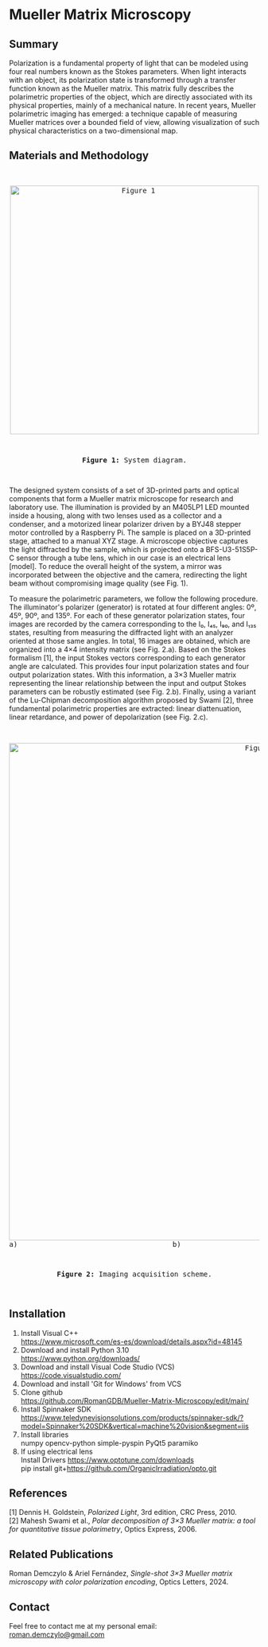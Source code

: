 # Mueller Matrix Microscopy

## Summary

Polarization is a fundamental property of light that can be modeled using four real numbers known as the Stokes parameters. When light interacts with an object, its polarization state is transformed through a transfer function known as the Mueller matrix. This matrix fully describes the polarimetric properties of the object, which are directly associated with its physical properties, mainly of a mechanical nature. In recent years, Mueller polarimetric imaging has emerged: a technique capable of measuring Mueller matrices over a bounded field of view, allowing visualization of such physical characteristics on a two-dimensional map.

## Materials and Methodology

<pre>
<p align="center">
<img src="https://github.com/user-attachments/assets/9980bfc1-0515-4bea-8e9e-1b88e3ccab17" alt="Figure 1" width="500"/>
</p>
<p align="center"><b>Figure 1:</b> System diagram.</p>
</pre>

The designed system consists of a set of 3D-printed parts and optical components that form a Mueller matrix microscope for research and laboratory use. The illumination is provided by an M405LP1 LED mounted inside a housing, along with two lenses used as a collector and a condenser, and a motorized linear polarizer driven by a BYJ48 stepper motor controlled by a Raspberry Pi. The sample is placed on a 3D-printed stage, attached to a manual XYZ stage. A microscope objective captures the light diffracted by the sample, which is projected onto a BFS-U3-51S5P-C sensor through a tube lens, which in our case is an electrical lens [model]. To reduce the overall height of the system, a mirror was incorporated between the objective and the camera, redirecting the light beam without compromising image quality (see Fig. 1).

To measure the polarimetric parameters, we follow the following procedure. The illuminator's polarizer (generator) is rotated at four different angles: 0º, 45º, 90º, and 135º. For each of these generator polarization states, four images are recorded by the camera corresponding to the I₀, I₄₅, I₉₀, and I₁₃₅ states, resulting from measuring the diffracted light with an analyzer oriented at those same angles. In total, 16 images are obtained, which are organized into a 4×4 intensity matrix (see Fig. 2.a). Based on the Stokes formalism [1], the input Stokes vectors corresponding to each generator angle are calculated. This provides four input polarization states and four output polarization states. With this information, a 3×3 Mueller matrix representing the linear relationship between the input and output Stokes parameters can be robustly estimated (see Fig. 2.b). Finally, using a variant of the Lu-Chipman decomposition algorithm proposed by Swami [2], three fundamental polarimetric properties are extracted: linear diattenuation, linear retardance, and  power of depolarization (see Fig. 2.c).

<pre>
<p align="center">
<img src="https://github.com/user-attachments/assets/c3d254d9-ee3a-4968-9531-9013a7df6b32" alt="Figure 2" width="1000"/>
a)                                     b)                                     c)
</p>  
<p align="center"><b>Figure 2:</b> Imaging acquisition scheme.</p>
</pre>

## Installation

1) Install Visual C++  
https://www.microsoft.com/es-es/download/details.aspx?id=48145  
3) Download and install Python 3.10  
https://www.python.org/downloads/  
5) Download and install Visual Code Studio (VCS)  
https://code.visualstudio.com/  
7) Download and install 'Git for Windows' from VCS  
8) Clone github  
https://github.com/RomanGDB/Mueller-Matrix-Microscopy/edit/main/  
10) Install Spinnaker SDK  
https://www.teledynevisionsolutions.com/products/spinnaker-sdk/?model=Spinnaker%20SDK&vertical=machine%20vision&segment=iis  
11) Install libraries  
numpy opencv-python simple-pyspin PyQt5 paramiko  
12) If using electrical lens  
Install Drivers https://www.optotune.com/downloads  
pip install git+https://github.com/OrganicIrradiation/opto.git  

## References

[1] Dennis H. Goldstein, *Polarized Light*, 3rd edition, CRC Press, 2010.  
[2] Mahesh Swami et al., *Polar decomposition of 3×3 Mueller matrix: a tool for quantitative tissue polarimetry*, Optics Express, 2006.

## Related Publications

Roman Demczylo & Ariel Fernández, *Single-shot 3×3 Mueller matrix microscopy with color polarization encoding*, Optics Letters, 2024.  

## Contact

Feel free to contact me at my personal email:  
roman.demczylo@gmail.com
